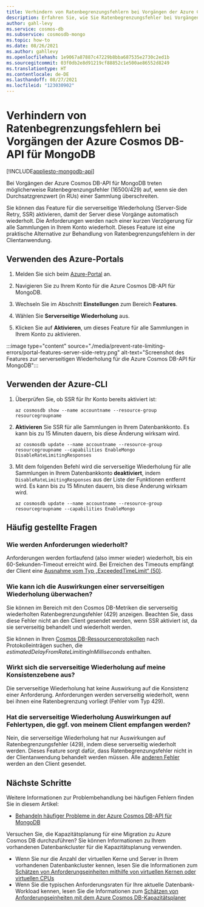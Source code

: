 ```yaml
---
title: Verhindern von Ratenbegrenzungsfehlern bei Vorgängen der Azure Cosmos DB-API für MongoDB
description: Erfahren Sie, wie Sie Ratenbegrenzungsfehler bei Vorgängen Ihrer Azure Cosmos DB-API für MongoDB mithilfe des SSR-Features (Server-Side Retry, serverseitige Wiederholung) vermeiden können.
author: gahl-levy
ms.service: cosmos-db
ms.subservice: cosmosdb-mongo
ms.topic: how-to
ms.date: 08/26/2021
ms.author: gahllevy
ms.openlocfilehash: 1e9067a87887c47229b8bba687535e2730c2ed1b
ms.sourcegitcommit: 03f0db2e8d91219cf88852c1e500ae86552d8249
ms.translationtype: HT
ms.contentlocale: de-DE
ms.lasthandoff: 08/27/2021
ms.locfileid: "123030902"
---
```

# <a name="prevent-rate-limiting-errors-for-azure-cosmos-db-api-for-mongodb-operations"></a>Verhindern von Ratenbegrenzungsfehlern bei Vorgängen der Azure Cosmos DB-API für MongoDB
[!INCLUDE[appliesto-mongodb-api](../includes/appliesto-mongodb-api.md)]

Bei Vorgängen der Azure Cosmos DB-API für MongoDB treten möglicherweise Ratenbegrenzungsfehler (16500/429) auf, wenn sie den Durchsatzgrenzwert (in RUs) einer Sammlung überschreiten. 

Sie können das Feature für die serverseitige Wiederholung (Server-Side Retry, SSR) aktivieren, damit der Server diese Vorgänge automatisch wiederholt. Die Anforderungen werden nach einer kurzen Verzögerung für alle Sammlungen in Ihrem Konto wiederholt. Dieses Feature ist eine praktische Alternative zur Behandlung von Ratenbegrenzungsfehlern in der Clientanwendung.

## <a name="use-the-azure-portal"></a>Verwenden des Azure-Portals

1. Melden Sie sich beim [Azure-Portal](https://portal.azure.com/) an.

1. Navigieren Sie zu Ihrem Konto für die Azure Cosmos DB-API für MongoDB.

1. Wechseln Sie im Abschnitt **Einstellungen** zum Bereich **Features**.

1. Wählen Sie **Serverseitige Wiederholung** aus.

1. Klicken Sie auf **Aktivieren**, um dieses Feature für alle Sammlungen in Ihrem Konto zu aktivieren.

:::image type="content" source="./media/prevent-rate-limiting-errors/portal-features-server-side-retry.png" alt-text="Screenshot des Features zur serverseitigen Wiederholung für die Azure Cosmos DB-API für MongoDB":::

## <a name="use-the-azure-cli"></a>Verwenden der Azure-CLI

1. Überprüfen Sie, ob SSR für Ihr Konto bereits aktiviert ist:

   ```azurecli-interactive
   az cosmosdb show --name accountname --resource-group resourcegroupname
   ```

1. **Aktivieren** Sie SSR für alle Sammlungen in Ihrem Datenbankkonto. Es kann bis zu 15 Minuten dauern, bis diese Änderung wirksam wird.

   ```azurecli-interactive
   az cosmosdb update --name accountname --resource-group resourcegroupname --capabilities EnableMongo DisableRateLimitingResponses
   ```

1. Mit dem folgenden Befehl wird die serverseitige Wiederholung für alle Sammlungen in Ihrem Datenbankkonto **deaktiviert**, indem `DisableRateLimitingResponses` aus der Liste der Funktionen entfernt wird. Es kann bis zu 15 Minuten dauern, bis diese Änderung wirksam wird.

   ```azurecli-interactive
   az cosmosdb update --name accountname --resource-group resourcegroupname --capabilities EnableMongo
   ```

## <a name="frequently-asked-questions"></a>Häufig gestellte Fragen

### <a name="how-are-requests-retried"></a>Wie werden Anforderungen wiederholt?

Anforderungen werden fortlaufend (also immer wieder) wiederholt, bis ein 60-Sekunden-Timeout erreicht wird. Bei Erreichen des Timeouts empfängt der Client eine [Ausnahme vom Typ „ExceededTimeLimit“ (50)](error-codes-solutions.md).

### <a name="how-can-i-monitor-the-effects-of-a-server-side-retry"></a>Wie kann ich die Auswirkungen einer serverseitigen Wiederholung überwachen?

Sie können im Bereich mit den Cosmos DB-Metriken die serverseitig wiederholten Ratenbegrenzungsfehler (429) anzeigen. Beachten Sie, dass diese Fehler nicht an den Client gesendet werden, wenn SSR aktiviert ist, da sie serverseitig behandelt und wiederholt werden.

Sie können in Ihren [Cosmos DB-Ressourcenprotokollen](../cosmosdb-monitor-resource-logs.md) nach Protokolleinträgen suchen, die *estimatedDelayFromRateLimitingInMilliseconds* enthalten.

### <a name="will-server-side-retry-affect-my-consistency-level"></a>Wirkt sich die serverseitige Wiederholung auf meine Konsistenzebene aus?

Die serverseitige Wiederholung hat keine Auswirkung auf die Konsistenz einer Anforderung. Anforderungen werden serverseitig wiederholt, wenn bei ihnen eine Ratenbegrenzung vorliegt (Fehler vom Typ 429).

### <a name="does-server-side-retry-affect-any-type-of-error-that-my-client-might-receive"></a>Hat die serverseitige Wiederholung Auswirkungen auf Fehlertypen, die ggf. von meinem Client empfangen werden?

Nein, die serverseitige Wiederholung hat nur Auswirkungen auf Ratenbegrenzungsfehler (429), indem diese serverseitig wiederholt werden. Dieses Feature sorgt dafür, dass Ratenbegrenzungsfehler nicht in der Clientanwendung behandelt werden müssen. Alle [anderen Fehler](error-codes-solutions.md) werden an den Client gesendet.

## <a name="next-steps"></a>Nächste Schritte

Weitere Informationen zur Problembehandlung bei häufigen Fehlern finden Sie in diesem Artikel:

* [Behandeln häufiger Probleme in der Azure Cosmos DB-API für MongoDB](error-codes-solutions.md)

Versuchen Sie, die Kapazitätsplanung für eine Migration zu Azure Cosmos DB durchzuführen? Sie können Informationen zu Ihrem vorhandenen Datenbankcluster für die Kapazitätsplanung verwenden.
* Wenn Sie nur die Anzahl der virtuellen Kerne und Server in Ihrem vorhandenen Datenbankcluster kennen, lesen Sie die Informationen zum [Schätzen von Anforderungseinheiten mithilfe von virtuellen Kernen oder virtuellen CPUs](../convert-vcore-to-request-unit.md) 
* Wenn Sie die typischen Anforderungsraten für Ihre aktuelle Datenbank-Workload kennen, lesen Sie die Informationen zum [Schätzen von Anforderungseinheiten mit dem Azure Cosmos DB-Kapazitätsplaner](estimate-ru-capacity-planner.md)
